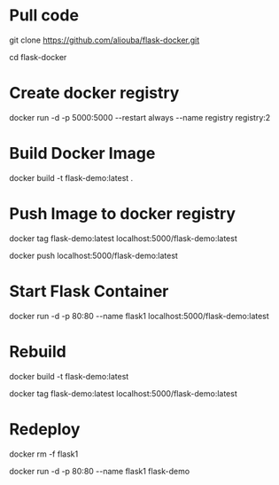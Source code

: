 # Pull code

git clone https://github.com/aliouba/flask-docker.git

cd flask-docker

# Create docker registry

docker run -d -p 5000:5000 --restart always --name registry registry:2

# Build Docker Image

docker build -t flask-demo:latest .

# Push Image to docker registry

docker tag flask-demo:latest localhost:5000/flask-demo:latest

docker push localhost:5000/flask-demo:latest

# Start Flask Container

docker run -d -p 80:80 --name flask1 localhost:5000/flask-demo:latest

# Rebuild

docker build -t flask-demo:latest

docker tag flask-demo:latest localhost:5000/flask-demo:latest

# Redeploy 

docker rm -f flask1

docker run -d -p 80:80 --name flask1 flask-demo

